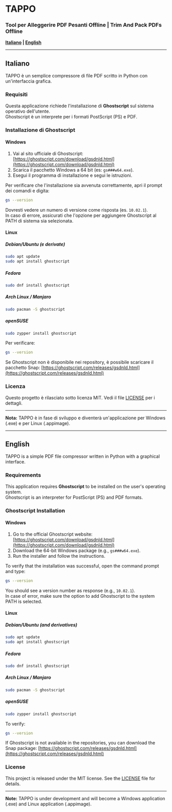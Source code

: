 
# TAPPO

### Tool per Alleggerire PDF Pesanti Offline | Trim And Pack PDFs Offline

**[Italiano](#italiano) | [English](#english)**

---

## Italiano

TAPPO è un semplice compressore di file PDF scritto in Python con un'interfaccia grafica.

### Requisiti

Questa applicazione richiede l'installazione di **Ghostscript** sul sistema operativo dell'utente.  
Ghostscript è un interprete per i formati PostScript (PS) e PDF.

### Installazione di Ghostscript

#### Windows

1. Vai al sito ufficiale di Ghostscript: [https://ghostscript.com/download/gsdnld.html](https://ghostscript.com/download/gsdnld.html)
2. Scarica il pacchetto Windows a 64 bit (es: `gs###w64.exe`).
3. Esegui il programma di installazione e segui le istruzioni.

Per verificare che l'installazione sia avvenuta correttamente, apri il prompt dei comandi e digita:

```bash
gs --version
```

Dovresti vedere un numero di versione come risposta (es. `10.02.1`).  
In caso di errore, assicurati che l'opzione per aggiungere Ghostscript al PATH di sistema sia selezionata.

#### Linux

##### Debian/Ubuntu (e derivate)

```bash
sudo apt update
sudo apt install ghostscript
```

##### Fedora

```bash
sudo dnf install ghostscript
```

##### Arch Linux / Manjaro

```bash
sudo pacman -S ghostscript
```

##### openSUSE

```bash
sudo zypper install ghostscript
```

Per verificare:

```bash
gs --version
```

Se Ghostscript non è disponibile nei repository, è possibile scaricare il pacchetto Snap: [https://ghostscript.com/releases/gsdnld.html](https://ghostscript.com/releases/gsdnld.html)

### Licenza

Questo progetto è rilasciato sotto licenza MIT. Vedi il file [LICENSE](./LICENSE) per i dettagli.

---

**Nota:** TAPPO è in fase di sviluppo e diventerà un'applicazione per Windows (.exe) e per Linux (.appimage).

---

## English

TAPPO is a simple PDF file compressor written in Python with a graphical interface.

### Requirements

This application requires **Ghostscript** to be installed on the user's operating system.  
Ghostscript is an interpreter for PostScript (PS) and PDF formats.

### Ghostscript Installation

#### Windows

1. Go to the official Ghostscript website: [https://ghostscript.com/download/gsdnld.html](https://ghostscript.com/download/gsdnld.html)
2. Download the 64-bit Windows package (e.g., `gs###w64.exe`).
3. Run the installer and follow the instructions.

To verify that the installation was successful, open the command prompt and type:

```bash
gs --version
```

You should see a version number as response (e.g., `10.02.1`).  
In case of error, make sure the option to add Ghostscript to the system PATH is selected.

#### Linux

##### Debian/Ubuntu (and derivatives)

```bash
sudo apt update
sudo apt install ghostscript
```

##### Fedora

```bash
sudo dnf install ghostscript
```

##### Arch Linux / Manjaro

```bash
sudo pacman -S ghostscript
```

##### openSUSE

```bash
sudo zypper install ghostscript
```

To verify:

```bash
gs --version
```

If Ghostscript is not available in the repositories, you can download the Snap package: [https://ghostscript.com/releases/gsdnld.html](https://ghostscript.com/releases/gsdnld.html)

### License

This project is released under the MIT license. See the [LICENSE](./LICENSE) file for details.

---

**Note:** TAPPO is under development and will become a Windows application (.exe) and Linux application (.appimage).